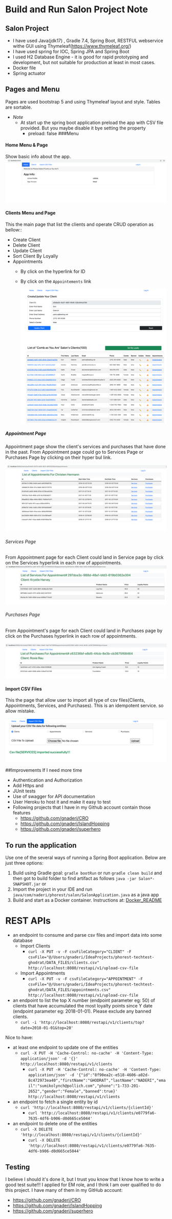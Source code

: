 
# Build and Run Salon Project Note

## Salon Project
* I have used Java(jdk17) , Gradle  7.4, Spring Boot, RESTFUL webservice withe GUI using Thymeleaf(https://www.thymeleaf.org/)
* I have used spring for IOC, Spring JPA and Spring Boot
* I used H2 Database Engine - it is good for rapid prototyping and development, but not suitable for production at least in most cases.
* Docker file
* Spring actuator

## Pages and Menu
Pages are used bootstrap 5 and using Thymeleaf layout and style. Tables are sortable.
- *Note*
  - At start up the spring boot application preload the app with CSV file provided. But you maybe disable it bye setting the property
    - preload: false
###Menu
#### Home Menu & Page
Show basic info about the app.
  ![alt text](HomePage.png)
#### Clients Menu and Page
This the main page that list the clients and operate CRUD operation as bellow::
* Create Client
* Delete Client
* Update Client
* Sort Client By Loyally
* Appointments
  * By click on the hyperlink for ID
  * By click on the `Appointements` link
  
      ![alt text](ClientsPage.png)
##### Appointment Page
Appointment page show the client's services and purchases that have done in the past.
From Appointment page could go to Services Page or Purchases Page by clicking on their hyper bul link.

![alt text](AppointmentsPage.png)
###### Services Page
From Appointment page for each Client could land in Service page by click on the Services hyperlink in each row of appointments.
![alt text](ServicesPage.png)
###### Purchases Page
From Appointment's page for each Client could land in Purchases page by click on the Purchases hyperlink in each row of appointments.

![alt text](PurchasesPage.png)

#### Import CSV Files
This the  page that allow user to import all type of csv files(Clients, Appointments, Services, and Purchases).
This is an idempotent service. so allow mistake.


![alt text](ImportCsvFilePage.png)


##Improvements If I need more time
- Authentication and Authorization
- Add Https and
- JUnit tests
- Use of swagger for API documentation
- User Heroku to host it and make it easy to test
- Following projects that I have in my Github account contain those features
  - https://github.com/gnaderi/CRO
  - https://github.com/gnaderi/IslandHopping
  - https://github.com/gnaderi/superhero



## To run the application
Use one of the several ways of running a Spring Boot application. Below are just three options:

1. Build using Gradle goal: `gradle bootRun` or run `gradle clean build` and then got to build folder to find artifact as follows `java -jar Salon*-SNAPSHOT.jar` or
2. Import the project in your IDE and run `java/com/naderi/phorest/salon/SalonApplication.java`  as a java app
3. Build and start as a Docker container. Instructions at: [Docker_README](Docker_README.md)





# REST APIs
* an endpoint to consume and parse csv files and import data into some database
  * Import Clients
    * `curl -X PUT -v -F csvFileCategory="CLIENT" -F csvFile="@/Users/gnaderi/IdeaProjects/phorest-techtest-ghodrat/DATA_FILES/clients.csv" http://localhost:8080/restapi/v1/upload-csv-file`
  * Import Appointments
    * `curl -X PUT -v -F csvFileCategory="APPOINTMENT" -F csvFile="@/Users/gnaderi/IdeaProjects/phorest-techtest-ghodrat/DATA_FILES/appointments.csv" http://localhost:8080/restapi/v1/upload-csv-file`
* an endpoint to list the top X number (endpoint parameter eg: 50) of clients that have accumulated the most loyalty points since Y date (endpoint parameter eg: 2018-01-01). Please exclude any banned clients.
  * `curl -i 'http://localhost:8080/restapi/v1/clients/top?date=2018-01-01&top=20'`



Nice to have: 
* at least one endpoint to update one of the entities
  * `curl -X PUT -H 'Cache-Control: no-cache' -H 'Content-Type: application/json' -d '{}' http://localhost:8080/restapi/v1/clients`
    * `curl -X PUT -H 'Cache-Control: no-cache' -H 'Content-Type: application/json' -d '{"id":"8f90ea2c-e518-4606-a02d-8c472973ea40","firstName":"GHODRAT","lastName":"NADERI","email":"sumikolynch@pollich.com","phone":"1-733-201-2652","gender":"Female","banned":true}' http://localhost:8080/restapi/v1/clients`
* an endpoint to fetch a single entity by id
  * `curl 'http://localhost:8080/restapi/v1/clients/{clientId}'`
    *  `curl 'http://localhost:8080/restapi/v1/clients/e0779fa6-7635-4df6-b906-d0d665ce5044'`
* an endpoint to delete one of the entities
  * `curl -X DELETE 'http://localhost:8080/restapi/v1/clients/{clientId}'`
    * `curl -X DELETE 'http://localhost:8080/restapi/v1/clients/e0779fa6-7635-4df6-b906-d0d665ce5044'`
    

## Testing
I believe I should it's done it, but I trust you know that I know how to write a good test suite!!!
I applied for EM role, and I think I am over qualified to do this project.
I have many of them in my GitHub account:
- https://github.com/gnaderi/CRO
- https://github.com/gnaderi/IslandHopping
- https://github.com/gnaderi/superhero
